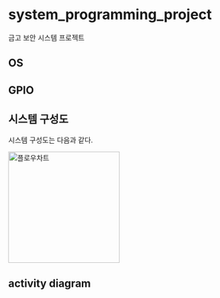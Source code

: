 # system_programming_project
금고 보안 시스템 프로젝트

## OS

## GPIO

## 시스템 구성도

시스템 구성도는 다음과 같다.

<img width="224" alt="플로우차트" src="https://github.com/user-attachments/assets/b14095a0-18e5-4b9b-a3fe-64216a017222">


## activity diagram



